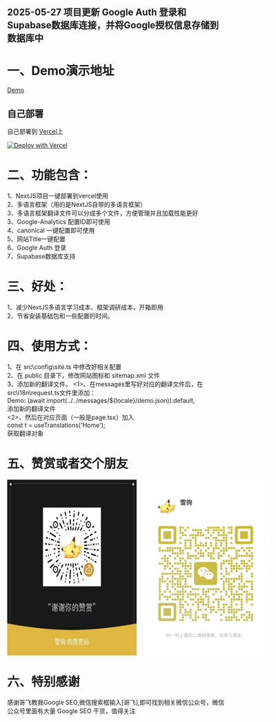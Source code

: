 2025-05-27 项目更新 Google Auth 登录和 Supabase数据库连接，并将Google授权信息存储到数据库中
----

# 一、Demo演示地址

[Demo](https://nextjsbase-i18n.vercel.app/)

## 自己部署

自己部署到 [Vercel](https://vercel.com)上

[![Deploy with Vercel](https://vercel.com/button)](https://vercel.com/new/clone?repository-url=https://github.com/IDpeace9527/nextjsbase-i18n)


# 二、功能包含：

1、NextJS项目一键部署到vercel使用<br>
2、多语言框架（用的是NextJS自带的多语言框架）<br>
3、多语言框架翻译文件可以分成多个文件，方便管理并且加载性能更好<br>
3、Google-Analytics 配置ID即可使用<br>
4、canonical 一键配置即可使用<br>
5、网站Title一键配置<br>
6、Google Auth 登录<br>
7、Supabase数据库支持<br>


# 三、好处： 
1、减少NextJS多语言学习成本、框架调研成本，开箱即用<br>
2、节省安装基础包和一些配置的时间。<br>


# 四、使用方式： 
1、在 src\config\site.ts 中修改好相关配置<br>
2、在 public 目录下，修改网站图标和 sitemap.xml 文件<br>
3、添加新的翻译文件。
<1>、在messages里写好对应的翻译文件后，在src\i18n\request.ts文件里添加：<br>
Demo: (await import(../../messages/${locale}/demo.json)).default,<br>
添加新的翻译文件<br>
<2>、然后在对应页面（一般是page.tsx）加入<br>
const t = useTranslations('Home');<br>
获取翻译对象

# 五、赞赏或者交个朋友
<div style="display: flex; gap: 10px;">
  <img src="https://raw.githubusercontent.com/IDpeace9527/nextjsbase-i18n/main/public/images/xuejuzanshang.jpg" width="300" alt="WeChat" />
  <img src="https://raw.githubusercontent.com/IDpeace9527/nextjsbase-i18n/main/public/images/xuejuweixin.jpg" width="300" alt="WeChat" />
</div>

# 六、特别感谢
感谢哥飞教我Google SEO,微信搜索框输入[哥飞],即可找到相关微信公众号，微信公众号里面有大量 Google SEO 干货，值得关注<br>
